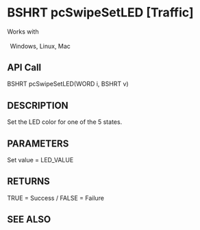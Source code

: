 # BSHRT pcSwipeSetLED [Traffic]

Works with <p class="s1" style="padding-top: 2pt;padding-left: 5pt;text-indent: 0pt;text-align: left;"><a name="bookmark372">&zwnj;</a>Windows, Linux, Mac</p>

## API Call
BSHRT pcSwipeSetLED(WORD i, BSHRT v)
## DESCRIPTION
Set the LED color for one of the 5 states.

## PARAMETERS
Set value = LED_VALUE

## RETURNS
TRUE = Success / FALSE = Failure

## SEE ALSO

